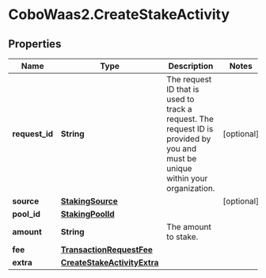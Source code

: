 # CoboWaas2.CreateStakeActivity

## Properties

Name | Type | Description | Notes
------------ | ------------- | ------------- | -------------
**request_id** | **String** | The request ID that is used to track a request. The request ID is provided by you and must be unique within your organization. | [optional] 
**source** | [**StakingSource**](StakingSource.md) |  | [optional] 
**pool_id** | [**StakingPoolId**](StakingPoolId.md) |  | 
**amount** | **String** | The amount to stake. | 
**fee** | [**TransactionRequestFee**](TransactionRequestFee.md) |  | 
**extra** | [**CreateStakeActivityExtra**](CreateStakeActivityExtra.md) |  | 


